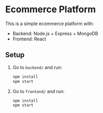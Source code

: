 # Ecommerce Platform

This is a simple ecommerce platform with:

- Backend: Node.js + Express + MongoDB
- Frontend: React

## Setup

1. Go to `backend/` and run:
   ```bash
   npm install
   npm start
   ```

2. Go to `frontend/` and run:
   ```bash
   npm install
   npm start
   ```
